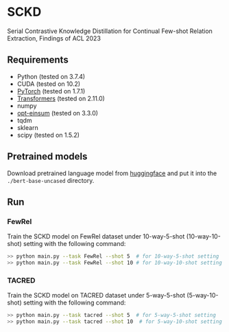 # SCKD
Serial Contrastive Knowledge Distillation for Continual Few-shot Relation Extraction, Findings of ACL 2023

## Requirements
* Python (tested on 3.7.4)
* CUDA (tested on 10.2)
* [PyTorch](http://pytorch.org/) (tested on 1.7.1)
* [Transformers](https://github.com/huggingface/transformers) (tested on 2.11.0)
* numpy
* [opt-einsum](https://github.com/dgasmith/opt_einsum) (tested on 3.3.0)
* tqdm
* sklearn
* scipy (tested on 1.5.2)

## Pretrained models
Download pretrained language model from [huggingface](https://huggingface.co/bert-base-uncased) and put it into the `./bert-base-uncased` directory. 

## Run
### FewRel
Train the SCKD model on FewRel dataset under 10-way-5-shot (10-way-10-shot) setting with the following command:

```bash
>> python main.py --task FewRel --shot 5  # for 10-way-5-shot setting
>> python main.py --task FewRel --shot 10 # for 10-way-10-shot setting 
```

### TACRED
Train the SCKD model on TACRED dataset under 5-way-5-shot (5-way-10-shot) setting with the following command:
```bash
>> python main.py --task tacred --shot 5  # for 5-way-5-shot setting
>> python main.py --task tacred --shot 10  # for 5-way-10-shot setting
```

